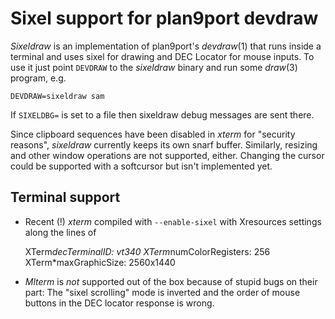 Sixel support for plan9port devdraw
======================================

*Sixeldraw* is an implementation of plan9port's *devdraw*(1) that runs inside a terminal and uses sixel for drawing and DEC Locator for mouse inputs.
To use it just point `DEVDRAW` to the *sixeldraw* binary and run some *draw*(3) program, e.g.

    DEVDRAW=sixeldraw sam

If `SIXELDBG=` is set to a file then sixeldraw debug messages are sent there.

Since clipboard sequences have been disabled in *xterm* for "security reasons", *sixeldraw* currently keeps its own snarf buffer.
Similarly, resizing and other window operations are not supported, either.
Changing the cursor could be supported with a softcursor but isn't implemented yet.

Terminal support
-----------------

- Recent (!) *xterm* compiled with `--enable-sixel` with Xresources settings along the lines of

    XTerm*decTerminalID: vt340
    XTerm*numColorRegisters: 256
    XTerm*maxGraphicSize: 2560x1440

- *Mlterm* is *not* supported out of the box because of stupid bugs on their part: The "sixel scrolling" mode is inverted and the order of mouse buttons in the DEC locator response is wrong.
